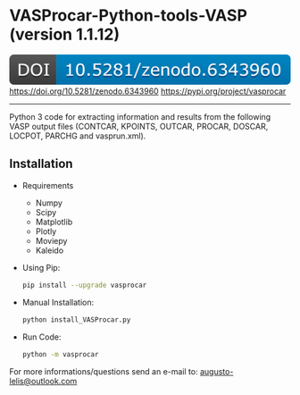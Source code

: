 # VASProcar-Python-tools-VASP (version 1.1.12)

![DOI](./vasprocar/src/etc/DOI.png)
https://doi.org/10.5281/zenodo.6343960
https://pypi.org/project/vasprocar

------------------------------------------------------------------------

Python 3 code for extracting information and results from the following VASP output files (CONTCAR, KPOINTS, OUTCAR, PROCAR, DOSCAR, LOCPOT, PARCHG and vasprun.xml).

## Installation

-  Requirements

    * Numpy
    * Scipy
    * Matplotlib
    * Plotly
    * Moviepy
    * Kaleido
    
- Using Pip:

  ```bash
  pip install --upgrade vasprocar
  ```

- Manual Installation:

  ```bash
  python install_VASProcar.py 
  ```

- Run Code:

  ```bash
  python -m vasprocar 
  ```

For more informations/questions send an e-mail to: augusto-lelis@outlook.com
